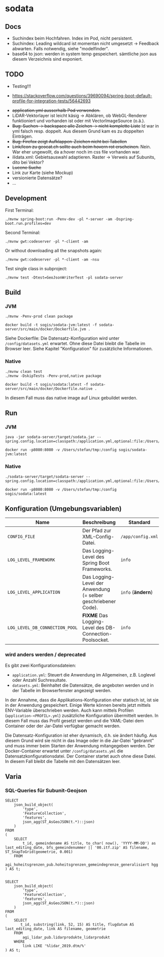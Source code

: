 # sodata


## Docs
- Suchindex beim Hochfahren. Index im Pod, nicht persistent.
- Suchindex: Leading wildcard ist momentan nicht umgesetzt -> Feedback abwarten. Falls notwendig, siehe "modelfinder".
- base64 to json: werden in system temp gespeichert. sämtliche json aus diesem Verzeichnis sind exponiert.

## TODO
- Testing!!!
 * https://stackoverflow.com/questions/39690094/spring-boot-default-profile-for-integration-tests/56442693
- ~~application.yml ausserhalb Pod verwenden.~~
- LiDAR-Vektorlayer ist leicht käsig -> Abklären, ob WebGL-Renderer funktioniert und vorhanden ist oder mit VectorImageSource (o.ä.).
- ~~Bug: Suchen -> backspace alle Zeichen -> nicht komplette Liste~~ Id war in yml falsch resp. doppelt. Aus diesem Grund kam es zu doppelten Einträgen.
- ~~Bug: Firefox zeigt Aufklappen-Zeichen nicht bei Tabellen~~
- ~~Link/Icon zu geocat.ch sollte auch beim hovern rot erscheinen.~~ Nein. War eher ungewollt, da a:hover noch im css file vorhanden war.
- ilidata.xml: Gebietsauswahl adaptieren. Raster -> Verweis auf Subunits, dito bei Vektor?
- ~~Lucene Suche~~
- Link zur Karte (siehe Mockup)
- versionierte Datensätze?
- ...

## Development

First Terminal:
```
./mvnw spring-boot:run -Penv-dev -pl *-server -am -Dspring-boot.run.profiles=dev
```

Second Terminal:
```
./mvnw gwt:codeserver -pl *-client -am
```

Or without downloading all the snapshots again:
```
./mvnw gwt:codeserver -pl *-client -am -nsu 
```

Test single class in subproject:
```
./mvnw test -Dtest=GeoJsonWriterTest -pl sodata-server
```

## Build

### JVM
```
./mvnw -Penv-prod clean package
```

```
docker build -t sogis/sodata-jvm:latest -f sodata-server/src/main/docker/Dockerfile.jvm .
```

Siehe Dockerfile: Die Datensatz-Konfiguration wird unter `/config/datasets.yml` erwartet. Ohne diese Datei bleibt die Tabelle im Browser leer. Siehe Kapitel "Konfiguration" für zusätzliche Informationen.

### Native
```
./mvnw clean test
./mvnw -DskipTests -Penv-prod,native package
```

```
docker build -t sogis/sodata:latest -f sodata-server/src/main/docker/Dockerfile.native .
```

In diesem Fall muss das native image auf Linux gebuildet werden.


## Run

### JVM
```
java -jar sodata-server/target/sodata.jar --spring.config.location=classpath:/application.yml,optional:file:/Users/stefan/tmp/datasets.yml
```

```
docker run -p8080:8080 -v /Users/stefan/tmp:/config sogis/sodata-jvm:latest
```

### Native
```
./sodata-server/target/sodata-server --spring.config.location=classpath:/application.yml,optional:file:/Users/stefan/tmp/datasets.yml
```

```
docker run -p8080:8080 -v /Users/stefan/tmp:/config sogis/sodata:latest
```

## Konfiguration (Umgebungsvariablen)

| Name | Beschreibung | Standard |
|-----|-----|-----|
| `CONFIG_FILE` | Der Pfad zur XML-Config-Datei. | `/app/config.xml` |
| `LOG_LEVEL_FRAMEWORK` | Das Logging-Level des Spring Boot Frameworks. | `info` |
| `LOG_LEVEL_APPLICATION` | Das Logging-Level der Anwendung (= selber geschriebener Code). | `info` (**ändern**)|
| `LOG_LEVEL_DB_CONNECTION_POOL` | **FIXME** Das Logging-Level des DB-Connection-Poolsocket. | `info` |



### wird anders werden / deprecated
Es gibt zwei Konfigurationsdateien: 

- `application.yml`: Steuert die Anwendung im Allgemeinen, z.B. Loglevel oder Anzahl Suchresultate.
- `datasets.yml`: Beinhaltet die Datensätze, die angeboten werden und in der Tabelle im Browserfenster angezeigt werden. 

In der Annahme, dass die Applikations-Konfiguration eher statisch ist, ist sie in der Anwendung gespeichert. Einige Werte können bereits jetzt mittels ENV-Variable überschrieben werden. Auch kann mittels Profilen (`application-<PROFIL>.yml`) zusätzliche Konfiguration übermittelt werden. In diesem Fall muss das Profil gesetzt werden und die YAML-Datei dem Container oder der Jar-Datei verfügbar gemacht werden.

Die Datensatz-Konfiguration ist eher dynamisch, d.h. sie ändert häufig. Aus diesem Grund wird sie nicht in das Image oder in die Jar-Datei "gebrannt" und muss immer beim Starten der Anwendung mitangegeben werden. Der Docker-Container erwartet unter `/config/datasets.yml` die Datensatzkonfigurationsdatei. Der Container startet auch ohne diese Datei. In diesem Fall bleibt die Tabelle mit den Datensätzen leer.

## Varia

### SQL-Queries für Subunit-Geojson

```
SELECT 
    json_build_object(
        'type',
        'FeatureCollection',
        'features',
        json_agg(ST_AsGeoJSON(t.*)::json)
    ) 
FROM 
(
    SELECT 
        t_id, gemeindename AS title, to_char( now(), 'YYYY-MM-DD') as last_editing_date, bfs_gemeindenummer || '00.itf.zip' AS filename, ST_SnapToGrid(geometrie, 0.001)
    FROM 
        agi_hoheitsgrenzen_pub.hoheitsgrenzen_gemeindegrenze_generalisiert hgg 
) AS t;


SELECT 
    json_build_object(
        'type',
        'FeatureCollection',
        'features',
        json_agg(ST_AsGeoJSON(t.*)::json)
    ) 
FROM 
(
    SELECT 
       t_id, substring(link, 52, 15) AS title, flugdatum AS last_editing_date, link AS filename, geometrie 
    FROM 
        agi_lidar_pub.lidarprodukte_lidarprodukt 
    WHERE 
        link LIKE '%lidar_2019.dtm/%'
) AS t;
```